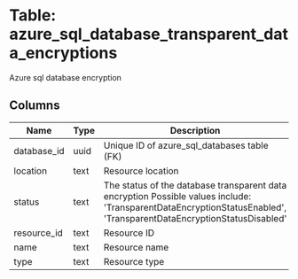 
# Table: azure_sql_database_transparent_data_encryptions
Azure sql database encryption
## Columns
| Name        | Type           | Description  |
| ------------- | ------------- | -----  |
|database_id|uuid|Unique ID of azure_sql_databases table (FK)|
|location|text|Resource location|
|status|text|The status of the database transparent data encryption Possible values include: 'TransparentDataEncryptionStatusEnabled', 'TransparentDataEncryptionStatusDisabled'|
|resource_id|text|Resource ID|
|name|text|Resource name|
|type|text|Resource type|
